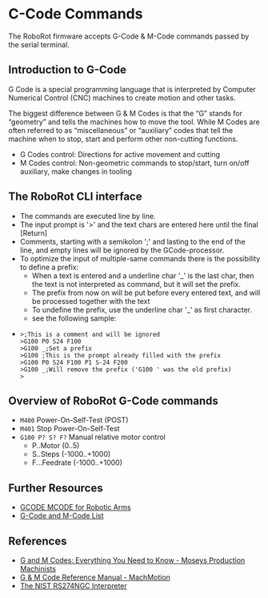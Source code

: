 # C-Code Commands

The RoboRot firmware accepts G-Code & M-Code commands passed by the serial terminal.

## Introduction to G-Code

G Code is a special programming language that is interpreted by Computer Numerical Control (CNC)
machines to create motion and other tasks.

The biggest difference between G & M Codes is that the “G” stands for “geometry” and 
tells the machines how to move the tool. While M Codes are often referred to as “miscellaneous” or “auxiliary” codes that tell the machine when to stop, start and perform other non-cutting functions.
- G Codes control: Directions for active movement and cutting
- M Codes control: Non-geometric commands to stop/start, turn on/off auxiliary, make changes in tooling

## The RoboRot CLI interface

- The commands are executed line by line.
- The input prompt is '>' and the text chars are entered here until the final [Return]
- Comments, starting with a semikolon ';' and lasting to the end of the line,
and empty lines will be ignored by the GCode-processor.
- To optimize the input of multiple-same commands there is the possibility to define a prefix:
  - When a text is entered and a underline char '_' is the last char, then the text is not interpreted as command, but it will set the prefix.
  - The prefix from now on will be put before every entered text, and will be processed together with the text
  - To undefine the prefix, use the underline char '_' as first character.
  - see the following sample:
- ```
  >;This is a comment and will be ignored
  >G100 P0 S24 F100
  >G100 _;Set a prefix
  >G100 ;This is the prompt already filled with the prefix
  >G100 P0 S24 F100 P1 S-24 F200
  >G100 _;Will remove the prefix ('G100 ' was the old prefix)
  >
  ```

## Overview of RoboRot G-Code commands

* ```M400``` Power-On-Self-Test (POST)
* ```M401``` Stop Power-On-Self-Test
* ```G100 P? S? F?``` Manual relative motor control 
  * P..Motor (0..5) 
  * S..Steps (-1000..+1000) 
  * F...Feedrate (-1000..+1000)

## Further Resources

- [GCODE MCODE for Robotic Arms](https://chatgpt.com/share/66f2a865-703c-8012-be7e-3bdedb69f0bc)
- [G-Code and M-Code List](https://www.cnccookbook.com/g-code-m-code-command-list-cnc-mills/)

## References

- [G and M Codes: Everything You Need to Know - Moseys Production Machinists](https://moseys.com/the-ultimate-guide-to-g-and-m-codes)
- [G & M Code Reference Manual - MachMotion](https://machmotion.com/downloads/GCode/Mach4-G-and-M-Code-Reference-Manual.pdf)
- [The NIST RS274NGC Interpreter](https://tsapps.nist.gov/publication/get_pdf.cfm?pub_id=823374)